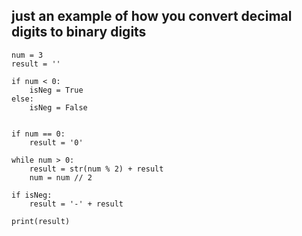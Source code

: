 ## just an example of how you convert decimal digits to binary digits

```pytho
num = 3
result = ''

if num < 0:
    isNeg = True
else:
    isNeg = False
    

if num == 0:
    result = '0'

while num > 0:
    result = str(num % 2) + result
    num = num // 2
    
if isNeg:
    result = '-' + result
    
print(result)
```
